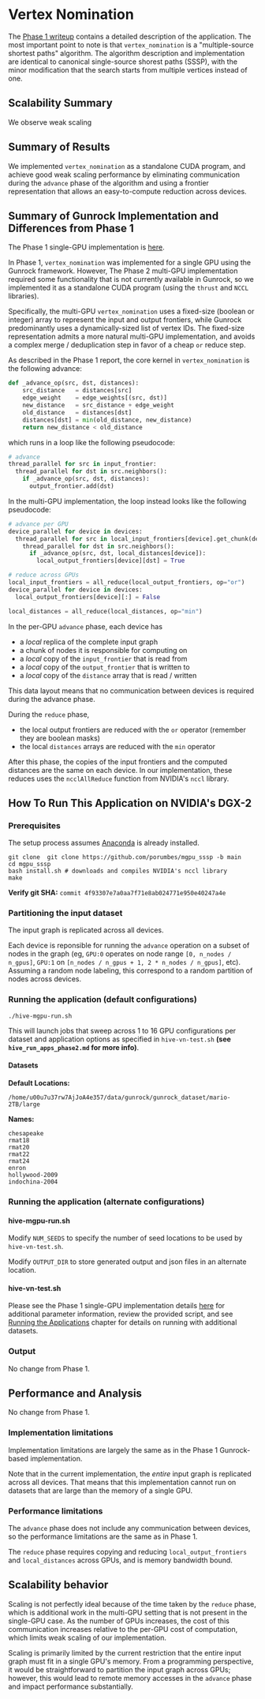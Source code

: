 # Vertex Nomination

The [Phase 1 writeup](hive_vn) contains a detailed description of the application.  The most important point to note is that `vertex_nomination` is a "multiple-source shortest paths" algorithm.  The algorithm description and implementation are identical to canonical single-source shorest paths (SSSP), with the minor modification that the search starts from multiple vertices instead of one.

## Scalability Summary

We observe weak scaling

## Summary of Results

We implemented `vertex_nomination` as a standalone CUDA program, and achieve good weak scaling performance by eliminating communication during the `advance` phase of the algorithm and using a frontier representation that allows an easy-to-compute reduction across devices.

## Summary of Gunrock Implementation and Differences from Phase 1

The Phase 1 single-GPU implementation is [here](hive_vn).

In Phase 1, `vertex_nomination` was implemented for a single GPU using the Gunrock framework.  However, The Phase 2 multi-GPU implementation required some functionality that is not currently available in Gunrock, so we implemented it as a standalone CUDA program (using the `thrust` and `NCCL` libraries).

Specifically, the multi-GPU `vertex_nomination` uses a fixed-size (boolean or integer) array to represent the input and output frontiers, while Gunrock predominantly uses a dynamically-sized list of vertex IDs.  The fixed-size representation admits a more natural multi-GPU implementation, and avoids a complex merge / deduplication step in favor of a cheap `or` reduce step.

As described in the Phase 1 report, the core kernel in `vertex_nomination` is the following advance:
```python
def _advance_op(src, dst, distances):
    src_distance   = distances[src]
    edge_weight    = edge_weights[(src, dst)]
    new_distance   = src_distance + edge_weight
    old_distance   = distances[dst]
    distances[dst] = min(old_distance, new_distance)
    return new_distance < old_distance
```

which runs in a loop like the following pseudocode:
```python
# advance
thread_parallel for src in input_frontier:
  thread_parallel for dst in src.neighbors():
    if _advance_op(src, dst, distances):
      output_frontier.add(dst)
```

In the multi-GPU implementation, the loop instead looks like the following pseudocode:

```python
# advance per GPU
device_parallel for device in devices:
  thread_parallel for src in local_input_frontiers[device].get_chunk(device):
    thread_parallel for dst in src.neighbors():
      if _advance_op(src, dst, local_distances[device]):
        local_output_frontiers[device][dst] = True

# reduce across GPUs
local_input_frontiers = all_reduce(local_output_frontiers, op="or")
device_parallel for device in devices:
  local_output_frontiers[device][:] = False

local_distances = all_reduce(local_distances, op="min")
```

In the per-GPU `advance` phase, each device has

- a _local_ replica of the complete input graph
- a chunk of nodes it is responsible for computing on
- a _local_ copy of the `input_frontier` that is read from
- a _local_ copy of the `output_frontier` that is written to
- a _local_ copy of the `distance` array that is read / written

This data layout means that no communication between devices is required during the advance phase.

During the `reduce` phase,

- the local output frontiers are reduced with the `or` operator (remember they are boolean masks)
- the local `distances` arrays are reduced with the `min` operator

After this phase, the copies of the input frontiers and the computed distances are the same on each device.  In our implementation, these reduces uses the `ncclAllReduce` function from NVIDIA's `nccl` library.

## How To Run This Application on NVIDIA's DGX-2

### Prerequisites

The setup process assumes [Anaconda](https://www.anaconda.com/products/individual) is already installed.

```
git clone  git clone https://github.com/porumbes/mgpu_sssp -b main
cd mgpu_sssp
bash install.sh # downloads and compiles NVIDIA's nccl library
make
```
**Verify git SHA:** `commit 4f93307e7a0aa7f71e8ab024771e950e40247a4e`

### Partitioning the input dataset

The input graph is replicated across all devices.

Each device is reponsible for running the `advance` operation on a subset of nodes in the graph (eg, `GPU:0` operates on node range `[0, n_nodes / n_gpus]`, `GPU:1` on `[n_nodes / n_gpus + 1, 2 * n_nodes / n_gpus]`, etc).  Assuming a random node labeling, this correspond to a random partition of nodes across devices.

### Running the application (default configurations)

```
./hive-mgpu-run.sh
```

This will launch jobs that sweep across 1 to 16 GPU configurations per dataset and application options as specified in `hive-vn-test.sh` **(see `hive_run_apps_phase2.md` for more info)**.


#### Datasets
**Default Locations:**

```
/home/u00u7u37rw7AjJoA4e357/data/gunrock/gunrock_dataset/mario-2TB/large
```

**Names:**

```
chesapeake
rmat18
rmat20
rmat22
rmat24
enron
hollywood-2009
indochina-2004
```

### Running the application (alternate configurations)

#### hive-mgpu-run.sh

Modify `NUM_SEEDS` to specify the number of seed locations to be used by `hive-vn-test.sh`.

Modify `OUTPUT_DIR` to store generated output and json files in an alternate location.

#### hive-vn-test.sh

Please see the Phase 1 single-GPU implementation details [here](hive_vn) for additional parameter information, review the provided script, and see [Running the Applications](#running-the-applications) chapter for details on running with additional datasets.

### Output

No change from Phase 1.

## Performance and Analysis

No change from Phase 1.

### Implementation limitations

Implementation limitations are largely the same as in the Phase 1 Gunrock-based implementation.

Note that in the current implementation, the _entire_ input graph is replicated across all devices.  That means that this implementation cannot run on datasets that are large than the memory of a single GPU.

### Performance limitations

The `advance` phase does not include any communication between devices, so the performance limitations are the same as in Phase 1.

The `reduce` phase requires copying and reducing `local_output_frontiers` and `local_distances` across GPUs, and is memory bandwidth bound.

## Scalability behavior

Scaling is not perfectly ideal because of the time taken by the `reduce` phase, which is additional work in the multi-GPU setting that is not present in the single-GPU case.  As the number of GPUs increases, the cost of this communication increases relative to the per-GPU cost of computation, which limits weak scaling of our implementation.

Scaling is primarily limited by the current restriction that the entire input graph must fit in a single GPU's memory.  From a programming perspective, it would be straightforward to partition the input graph across GPUs; however, this would lead to remote memory accesses in the `advance` phase and impact performance substantially.
